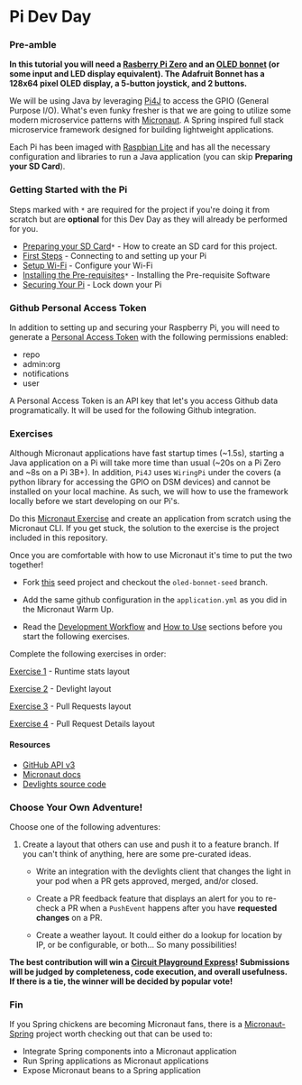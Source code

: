 # Pi Dev Day

### Pre-amble

__In this tutorial you will need a [Rasberry Pi Zero](https://www.raspberrypi.org/products/raspberry-pi-zero-w/) and an [OLED bonnet](https://www.adafruit.com/product/3531) (or some input and LED display equivalent). The Adafruit Bonnet has a 128x64 pixel OLED display, a 5-button joystick, and 2 buttons.__

We will be using Java by leveraging [Pi4J](http://pi4j.com/) to access the GPIO (General Purpose I/O). What's even funky fresher is that we are going to utilize some modern microservice patterns with [Micronaut](http://Micronaut.io/). A Spring inspired full stack microservice framework designed for building lightweight applications.

Each Pi has been imaged with [Raspbian Lite](https://www.raspberrypi.org) and has all the necessary configuration and libraries to run a Java application (you can skip **Preparing your SD Card**).

### Getting Started with the Pi
Steps marked with `*` are required for the project if you're doing it from scratch but are **optional** for this Dev Day as they will already be performed for you.

* [Preparing your SD Card](docs/prepare-sd.md)`*` - How to create an SD card for this project.
* [First Steps](docs/first-steps.md) - Connecting to and setting up your Pi
* [Setup Wi-Fi](docs/wifi.md) - Configure your Wi-Fi
* [Installing the Pre-requisites](docs/prerequisites.md)`*` - Installing the Pre-requisite Software
* [Securing Your Pi](docs/secure-ssh.md) - Lock down your Pi

### Github Personal Access Token

In addition to setting up and securing your Raspberry Pi, you will need to generate a [Personal Access Token](https://github.com/settings/tokens) with the following permissions enabled:
* repo
* admin:org
* notifications
* user

A Personal Access Token is an API key that let's you access Github data programatically. It will be used for the following Github integration.

### Exercises

Although Micronaut applications have fast startup times (~1.5s), starting a Java application on a Pi will take more time than usual (~20s on a Pi Zero and ~8s on a Pi 3B+).
In addition, `Pi4J` uses `WiringPi` under the covers (a python library for accessing the GPIO on DSM devices) and cannot be installed on your local machine.
As such, we will how to use the framework locally before we start developing on our Pi's.

Do this [Micronaut Exercise](docs/micronaut-exercise.md) and create an application from scratch using the Micronaut CLI. 
If you get stuck, the solution to the exercise is the project included in this repository.

Once you are comfortable with how to use Micronaut it's time to put the two together!

* Fork [this](https://github.com/jtoplak/pi-naut) seed project and checkout the `oled-bonnet-seed` branch.

* Add the same github configuration in the `application.yml` as you did in the Micronaut Warm Up.

* Read the [Development Workflow](https://github.com/jtoplak/pi-naut/blob/master/docs/workflow.md) and [How to Use](https://github.com/jtoplak/pi-naut/blob/master/docs/how-to-use.md) sections before you start the following exercises.

Complete the following exercises in order:

[Exercise 1](docs/exercise-1.md) - Runtime stats layout

[Exercise 2](docs/exercise-2.md) - Devlight layout

[Exercise 3](docs/exercise-3.md) - Pull Requests layout

[Exercise 4](docs/exercise-4.md) - Pull Request Details layout

#### Resources

* [GitHub API v3](https://developer.github.com/v3/)
* [Micronaut docs](https://docs.Micronaut.io/latest/guide/index.html)
* [Devlights source code](https://github.com/jtoplak/devlights)

### Choose Your Own Adventure!

Choose one of the following adventures:

1. Create a layout that others can use and push it to a feature branch. If you can't think of anything, here are some pre-curated ideas.

    * Write an integration with the devlights client that changes the light in your pod when a PR gets approved, merged, and/or closed.

    * Create a PR feedback feature that displays an alert for you to re-check a PR when a `PushEvent` happens after you have **requested changes** on a PR.

    * Create a weather layout. It could either do a lookup for location by IP, or be configurable, or both... So many possibilities!

**The best contribution will win a [Circuit Playground Express](https://www.adafruit.com/product/3333)! Submissions will be judged by completeness, code execution, and overall usefulness. If there is a tie, the winner will be decided by popular vote!**

### Fin

If you Spring chickens are becoming Micronaut fans, there is a [Micronaut-Spring](https://github.com/Micronaut-projects/Micronaut-spring) project worth checking out that can be used to:

* Integrate Spring components into a Micronaut application
* Run Spring applications as Micronaut applications
* Expose Micronaut beans to a Spring application
